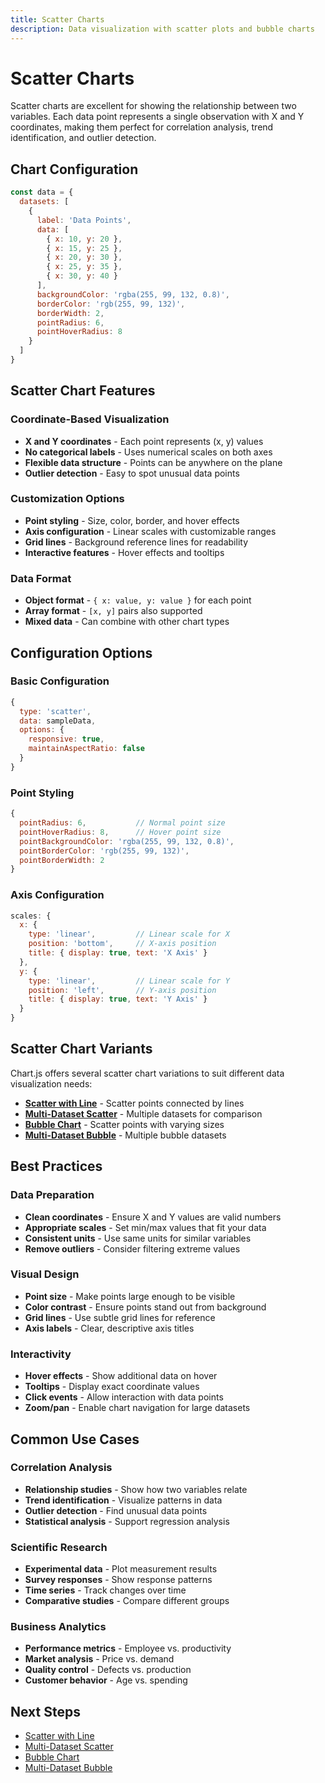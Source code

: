 ```yaml
---
title: Scatter Charts
description: Data visualization with scatter plots and bubble charts
---
```


# Scatter Charts

Scatter charts are excellent for showing the relationship between two variables. Each data point represents a single observation with X and Y coordinates, making them perfect for correlation analysis, trend identification, and outlier detection.

<script setup>
import BasicScatterChartExample from './components/BasicScatterChartExample.vue'
</script>

<BasicScatterChartExample />

## Chart Configuration

```javascript
const data = {
  datasets: [
    {
      label: 'Data Points',
      data: [
        { x: 10, y: 20 },
        { x: 15, y: 25 },
        { x: 20, y: 30 },
        { x: 25, y: 35 },
        { x: 30, y: 40 }
      ],
      backgroundColor: 'rgba(255, 99, 132, 0.8)',
      borderColor: 'rgb(255, 99, 132)',
      borderWidth: 2,
      pointRadius: 6,
      pointHoverRadius: 8
    }
  ]
}
```

## Scatter Chart Features

### **Coordinate-Based Visualization**
- **X and Y coordinates** - Each point represents (x, y) values
- **No categorical labels** - Uses numerical scales on both axes
- **Flexible data structure** - Points can be anywhere on the plane
- **Outlier detection** - Easy to spot unusual data points

### **Customization Options**
- **Point styling** - Size, color, border, and hover effects
- **Axis configuration** - Linear scales with customizable ranges
- **Grid lines** - Background reference lines for readability
- **Interactive features** - Hover effects and tooltips

### **Data Format**
- **Object format** - `{ x: value, y: value }` for each point
- **Array format** - `[x, y]` pairs also supported
- **Mixed data** - Can combine with other chart types

## Configuration Options

### **Basic Configuration**
```javascript
{
  type: 'scatter',
  data: sampleData,
  options: {
    responsive: true,
    maintainAspectRatio: false
  }
}
```

### **Point Styling**
```javascript
{
  pointRadius: 6,           // Normal point size
  pointHoverRadius: 8,      // Hover point size
  pointBackgroundColor: 'rgba(255, 99, 132, 0.8)',
  pointBorderColor: 'rgb(255, 99, 132)',
  pointBorderWidth: 2
}
```

### **Axis Configuration**
```javascript
scales: {
  x: {
    type: 'linear',         // Linear scale for X
    position: 'bottom',     // X-axis position
    title: { display: true, text: 'X Axis' }
  },
  y: {
    type: 'linear',         // Linear scale for Y
    position: 'left',       // Y-axis position
    title: { display: true, text: 'Y Axis' }
  }
}
```

## Scatter Chart Variants

Chart.js offers several scatter chart variations to suit different data visualization needs:

- **[Scatter with Line](/chartjs/scatter-charts/with-line)** - Scatter points connected by lines
- **[Multi-Dataset Scatter](/chartjs/scatter-charts/multi-dataset)** - Multiple datasets for comparison
- **[Bubble Chart](/chartjs/scatter-charts/bubble)** - Scatter points with varying sizes
- **[Multi-Dataset Bubble](/chartjs/scatter-charts/multi-bubble)** - Multiple bubble datasets

## Best Practices

### **Data Preparation**
- **Clean coordinates** - Ensure X and Y values are valid numbers
- **Appropriate scales** - Set min/max values that fit your data
- **Consistent units** - Use same units for similar variables
- **Remove outliers** - Consider filtering extreme values

### **Visual Design**
- **Point size** - Make points large enough to be visible
- **Color contrast** - Ensure points stand out from background
- **Grid lines** - Use subtle grid lines for reference
- **Axis labels** - Clear, descriptive axis titles

### **Interactivity**
- **Hover effects** - Show additional data on hover
- **Tooltips** - Display exact coordinate values
- **Click events** - Allow interaction with data points
- **Zoom/pan** - Enable chart navigation for large datasets

## Common Use Cases

### **Correlation Analysis**
- **Relationship studies** - Show how two variables relate
- **Trend identification** - Visualize patterns in data
- **Outlier detection** - Find unusual data points
- **Statistical analysis** - Support regression analysis

### **Scientific Research**
- **Experimental data** - Plot measurement results
- **Survey responses** - Show response patterns
- **Time series** - Track changes over time
- **Comparative studies** - Compare different groups

### **Business Analytics**
- **Performance metrics** - Employee vs. productivity
- **Market analysis** - Price vs. demand
- **Quality control** - Defects vs. production
- **Customer behavior** - Age vs. spending

## Next Steps

- [Scatter with Line](/chartjs/scatter-charts/with-line)
- [Multi-Dataset Scatter](/chartjs/scatter-charts/multi-dataset)
- [Bubble Chart](/chartjs/scatter-charts/bubble)
- [Multi-Dataset Bubble](/chartjs/scatter-charts/multi-bubble)
